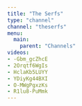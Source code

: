 ```yaml
---
title: "The Serfs"
type: "channel"
channel: "theserfs"
menu:
  main:
    parent: "Channels"
videos:
- -Gbm_gcZhcE
- 2Orqtf6WgIs
- HclaKb5LUYY
- YDiyKg44BXI
- O-MWgPgxzKs
- R1lu8-PuMmk
---
```

